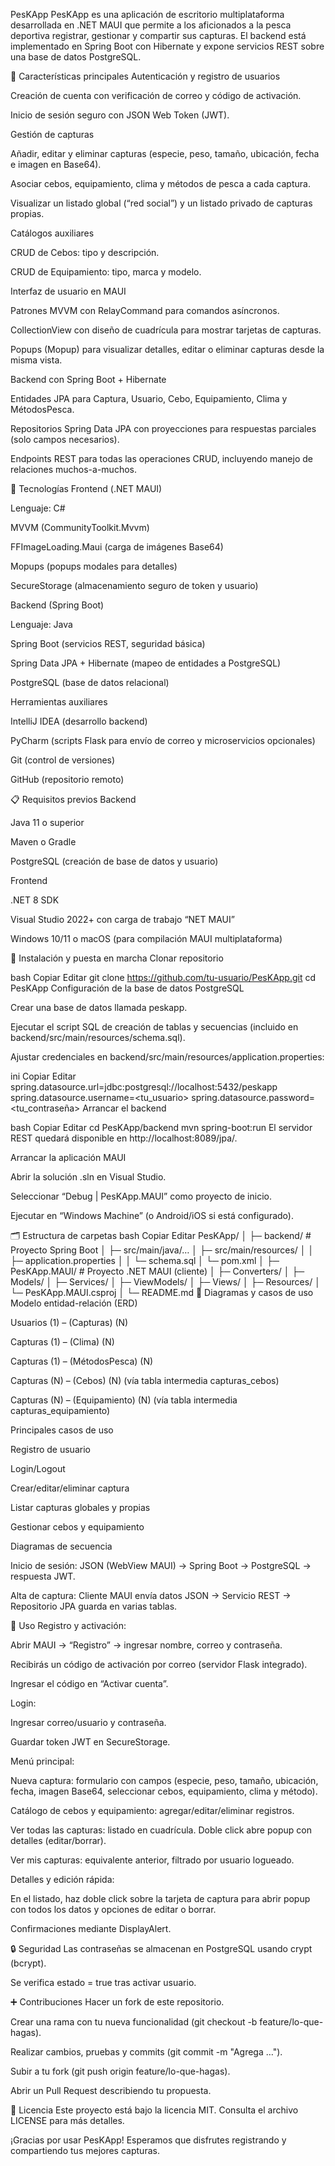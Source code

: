 PesKApp PesKApp es una aplicación de escritorio multiplataforma desarrollada en .NET MAUI que permite a los aficionados a la pesca deportiva registrar, gestionar y compartir sus capturas. El backend está implementado en Spring Boot con Hibernate y expone servicios REST sobre una base de datos PostgreSQL.

📌 Características principales Autenticación y registro de usuarios

Creación de cuenta con verificación de correo y código de activación.

Inicio de sesión seguro con JSON Web Token (JWT).

Gestión de capturas

Añadir, editar y eliminar capturas (especie, peso, tamaño, ubicación, fecha e imagen en Base64).

Asociar cebos, equipamiento, clima y métodos de pesca a cada captura.

Visualizar un listado global (“red social”) y un listado privado de capturas propias.

Catálogos auxiliares

CRUD de Cebos: tipo y descripción.

CRUD de Equipamiento: tipo, marca y modelo.

Interfaz de usuario en MAUI

Patrones MVVM con RelayCommand para comandos asíncronos.

CollectionView con diseño de cuadrícula para mostrar tarjetas de capturas.

Popups (Mopup) para visualizar detalles, editar o eliminar capturas desde la misma vista.

Backend con Spring Boot + Hibernate

Entidades JPA para Captura, Usuario, Cebo, Equipamiento, Clima y MétodosPesca.

Repositorios Spring Data JPA con proyecciones para respuestas parciales (solo campos necesarios).

Endpoints REST para todas las operaciones CRUD, incluyendo manejo de relaciones muchos-a-muchos.

🔧 Tecnologías Frontend (.NET MAUI)

Lenguaje: C#

MVVM (CommunityToolkit.Mvvm)

FFImageLoading.Maui (carga de imágenes Base64)

Mopups (popups modales para detalles)

SecureStorage (almacenamiento seguro de token y usuario)

Backend (Spring Boot)

Lenguaje: Java

Spring Boot (servicios REST, seguridad básica)

Spring Data JPA + Hibernate (mapeo de entidades a PostgreSQL)

PostgreSQL (base de datos relacional)

Herramientas auxiliares

IntelliJ IDEA (desarrollo backend)

PyCharm (scripts Flask para envío de correo y microservicios opcionales)

Git (control de versiones)

GitHub (repositorio remoto)

📋 Requisitos previos Backend

Java 11 o superior

Maven o Gradle

PostgreSQL (creación de base de datos y usuario)

Frontend

.NET 8 SDK

Visual Studio 2022+ con carga de trabajo “NET MAUI”

Windows 10/11 o macOS (para compilación MAUI multiplataforma)

🚀 Instalación y puesta en marcha Clonar repositorio

bash Copiar Editar git clone https://github.com/tu-usuario/PesKApp.git cd PesKApp Configuración de la base de datos PostgreSQL

Crear una base de datos llamada peskapp.

Ejecutar el script SQL de creación de tablas y secuencias (incluido en backend/src/main/resources/schema.sql).

Ajustar credenciales en backend/src/main/resources/application.properties:

ini Copiar Editar spring.datasource.url=jdbc:postgresql://localhost:5432/peskapp spring.datasource.username=<tu_usuario> spring.datasource.password=<tu_contraseña> Arrancar el backend

bash Copiar Editar cd PesKApp/backend mvn spring-boot:run El servidor REST quedará disponible en http://localhost:8089/jpa/.

Arrancar la aplicación MAUI

Abrir la solución .sln en Visual Studio.

Seleccionar “Debug | PesKApp.MAUI” como proyecto de inicio.

Ejecutar en “Windows Machine” (o Android/iOS si está configurado).

🗂 Estructura de carpetas bash Copiar Editar PesKApp/ │ ├─ backend/ # Proyecto Spring Boot │ ├─ src/main/java/… │ ├─ src/main/resources/ │ │ ├─ application.properties │ │ └─ schema.sql │ └─ pom.xml │ ├─ PesKApp.MAUI/ # Proyecto .NET MAUI (cliente) │ ├─ Converters/ │ ├─ Models/ │ ├─ Services/ │ ├─ ViewModels/ │ ├─ Views/ │ ├─ Resources/ │ └─ PesKApp.MAUI.csproj │ └─ README.md 📐 Diagramas y casos de uso Modelo entidad-relación (ERD)

Usuarios (1) – (Capturas) (N)

Capturas (1) – (Clima) (N)

Capturas (1) – (MétodosPesca) (N)

Capturas (N) – (Cebos) (N) (vía tabla intermedia capturas_cebos)

Capturas (N) – (Equipamiento) (N) (vía tabla intermedia capturas_equipamiento)

Principales casos de uso

Registro de usuario

Login/Logout

Crear/editar/eliminar captura

Listar capturas globales y propias

Gestionar cebos y equipamiento

Diagramas de secuencia

Inicio de sesión: JSON (WebView MAUI) → Spring Boot → PostgreSQL → respuesta JWT.

Alta de captura: Cliente MAUI envía datos JSON → Servicio REST → Repositorio JPA guarda en varias tablas.

📝 Uso Registro y activación:

Abrir MAUI → “Registro” → ingresar nombre, correo y contraseña.

Recibirás un código de activación por correo (servidor Flask integrado).

Ingresar el código en “Activar cuenta”.

Login:

Ingresar correo/usuario y contraseña.

Guardar token JWT en SecureStorage.

Menú principal:

Nueva captura: formulario con campos (especie, peso, tamaño, ubicación, fecha, imagen Base64, seleccionar cebos, equipamiento, clima y método).

Catálogo de cebos y equipamiento: agregar/editar/eliminar registros.

Ver todas las capturas: listado en cuadrícula. Doble click abre popup con detalles (editar/borrar).

Ver mis capturas: equivalente anterior, filtrado por usuario logueado.

Detalles y edición rápida:

En el listado, haz doble click sobre la tarjeta de captura para abrir popup con todos los datos y opciones de editar o borrar.

Confirmaciones mediante DisplayAlert.

🔒 Seguridad Las contraseñas se almacenan en PostgreSQL usando crypt (bcrypt).

Se verifica estado = true tras activar usuario.

➕ Contribuciones Hacer un fork de este repositorio.

Crear una rama con tu nueva funcionalidad (git checkout -b feature/lo-que-hagas).

Realizar cambios, pruebas y commits (git commit -m "Agrega …").

Subir a tu fork (git push origin feature/lo-que-hagas).

Abrir un Pull Request describiendo tu propuesta.

📝 Licencia Este proyecto está bajo la licencia MIT. Consulta el archivo LICENSE para más detalles.

¡Gracias por usar PesKApp! Esperamos que disfrutes registrando y compartiendo tus mejores capturas.
